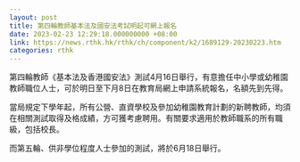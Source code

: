 ```yaml
---
layout: post
title: 第四輪教師基本法及國安法考試明起可網上報名
date: 2023-02-23 12:29:18.000000000 +08:00
link: https://news.rthk.hk/rthk/ch/component/k2/1689129-20230223.htm
categories: rthk
---
```


第四輪教師《基本法及香港國安法》測試4月16日舉行，有意擔任中小學或幼稚園教師職位人士，可於明日至下月8日在教育局網上申請系統報名，名額先到先得。

當局規定下學年起，所有公營、直資學校及參加幼稚園教育計劃的新聘教師，均須在相關測試取得及格成績，方可獲考慮聘用。有關要求適用於教師職系的所有職級，包括校長。
 
而第五輪、供非學位程度人士參加的測試，將於6月18日舉行。
